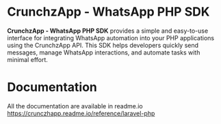 # CrunchzApp - WhatsApp PHP SDK

**CrunchzApp - WhatsApp PHP SDK** provides a simple and easy-to-use interface for integrating WhatsApp automation into your PHP applications using the CrunchzApp API. This SDK helps developers quickly send messages, manage WhatsApp interactions, and automate tasks with minimal effort.

# Documentation
All the documentation are available in readme.io https://crunczhapp.readme.io/reference/laravel-php
